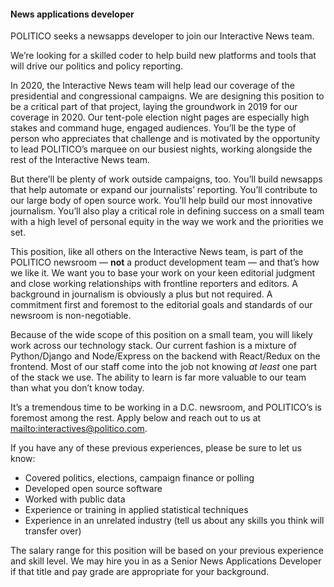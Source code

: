 #### News applications developer

POLITICO seeks a newsapps developer to join our Interactive News team.

We’re looking for a skilled coder to help build new platforms and tools that will drive our politics and policy reporting.

In 2020, the Interactive News team will help lead our coverage of the presidential and congressional campaigns. We are designing this position to be a critical part of that project, laying the groundwork in 2019 for our coverage in 2020. Our tent-pole election night pages are especially high stakes and command huge, engaged audiences. You’ll be the type of person who appreciates that challenge and is motivated by the opportunity to lead POLITICO’s marquee on our busiest nights, working alongside the rest of the Interactive News team.

But there’ll be plenty of work outside campaigns, too. You’ll build newsapps that help automate or expand our journalists’ reporting. You’ll contribute to our large body of open source work. You’ll help build our most innovative journalism. You’ll also play a critical role in defining success on a small team with a high level of personal equity in the way we work and the priorities we set.

This position, like all others on the Interactive News team, is part of the POLITICO newsroom — **not** a product development team — and that’s how we like it. We want you to base your work on your keen editorial judgment and close working relationships with frontline reporters and editors. A background in journalism is obviously a plus but not required. A commitment first and foremost to the editorial goals and standards of our newsroom is non-negotiable.

Because of the wide scope of this position on a small team, you will likely work across our technology stack. Our current fashion is a mixture of Python/Django and Node/Express on the backend with React/Redux on the frontend. Most of our staff come into the job not knowing _at least_ one part of the stack we use. The ability to learn is far more valuable to our team than what you don’t know today.

It’s a tremendous time to be working in a D.C. newsroom, and POLITICO’s is foremost among the rest. Apply below and reach out to us at <mailto:interactives@politico.com>.

If you have any of these previous experiences, please be sure to let us know:

-   Covered politics, elections, campaign finance or polling
-   Developed open source software
-   Worked with public data
-   Experience or training in applied statistical techniques
-   Experience in an unrelated industry (tell us about any skills you think will transfer over)

The salary range for this position will be based on your previous experience and skill level. We may hire you in as a Senior News Applications Developer if that title and pay grade are appropriate for your background.
